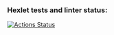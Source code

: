 ### Hexlet tests and linter status:
[![Actions Status](https://github.com/Utrian/python-project-52/workflows/hexlet-check/badge.svg)](https://github.com/Utrian/python-project-52/actions)